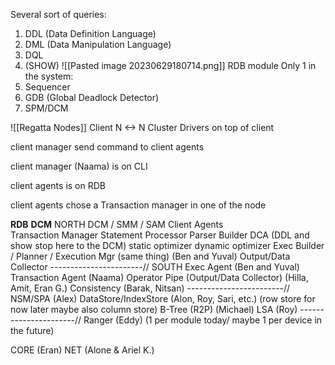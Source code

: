 Several sort of queries:
1. DDL (Data Definition Language)
2. DML (Data Manipulation Language)
3. DQL
4. (SHOW)
![[Pasted image 20230629180714.png]]
RDB module
Only 1 in the system:
1. Sequencer
2. GDB (Global Deadlock Detector)
3. SPM/DCM

![[Regatta Nodes]]
Client  N <-> N Cluster
Drivers on top of client

client manager send command to client agents

client manager (Naama) is on CLI

client agents is on RDB

client agents chose a Transaction manager in one of the node


**RDB**                                                                                                                                          **DCM**
NORTH                                                                                                                        DCM / SMM / SAM
Client Agents                                                                                     
Transaction Manager
Statement Processor
Parser
Builder DCA (DDL and show stop here to the DCM)
static optimizer
dynamic optimizer
Exec Builder / Planner / Execution Mgr (same thing) (Ben and Yuval)
Output/Data Collector
-----------------------//
SOUTH
Exec Agent (Ben and Yuval)
Transaction Agent (Naama)
Operator Pipe (Output/Data Collector) (Hilla, Amit, Eran G.)
Consistency (Barak, Nitsan)
------------------------//
NSM/SPA (Alex)
DataStore/IndexStore (Alon, Roy, Sari, etc.) (row store for now later maybe also column store)
B-Tree (R2P) (Michael)
LSA (Roy)
----------------------//
Ranger (Eddy) (1 per module today/ maybe 1 per device in the future)


CORE (Eran)
NET (Alone & Ariel K.)


















